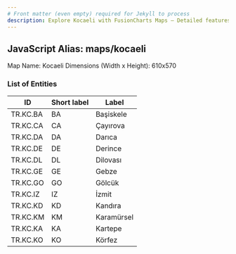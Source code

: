 ```yaml
---
# Front matter (even empty) required for Jekyll to process
description: Explore Kocaeli with FusionCharts Maps – Detailed features for seamless integration. Try now & enhance your data visualization today! 
---
```


## JavaScript Alias: maps/kocaeli

Map Name: Kocaeli
Dimensions (Width x Height): 610x570





### List of Entities

ID | Short label | Label
---|---|---|
TR.KC.BA | BA | Başiskele
TR.KC.CA | CA | Çayırova
TR.KC.DA | DA | Darıca
TR.KC.DE | DE | Derince
TR.KC.DL | DL | Dilovası
TR.KC.GE | GE | Gebze
TR.KC.GO | GO | Gölcük
TR.KC.IZ | IZ | İzmit
TR.KC.KD | KD | Kandıra
TR.KC.KM | KM | Karamürsel
TR.KC.KA | KA | Kartepe
TR.KC.KO | KO | Körfez